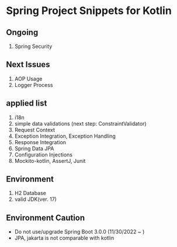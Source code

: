 # Spring Project Snippets for Kotlin

## Ongoing
1. Spring Security

## Next Issues
1. AOP Usage
2. Logger Process

## applied list
1. i18n 
2. simple data validations (next step: ConstraintValidator)
3. Request Context
4. Exception Integration, Exception Handling
5. Response Integration
6. Spring Data JPA
7. Configuration Injections
8. Mockito-kotlin, AssertJ, Junit

## Environment
1. H2 Database
2. valid JDK(ver. 17)

## Environment Caution
- Do not use/upgrade Spring Boot 3.0.0 (11/30/2022 ~ ) 
- JPA, jakarta is not comparable with kotlin